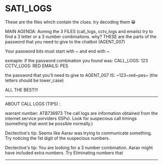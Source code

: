 # SATI_LOGS
These are the files which contain the clues. try decoding them 😁

MAIN AGENDA: 
Aomng the 3 FILES (call_logs, cctv_logs and emails) try to find a 3 letter or a 3 number combinaitons. 
why? THESE are the parts of the password that you need to give to the chatbot (AGENT_007) 

Your password bits must start with ~ and end with ~ 

exmaple: 
if the password combination you found was:
CALL_LOGS: 123
CCTV_LOGS: RED
EMAILS: PES

the password that you'll need to give to AGENT_007 IS: ~123~red~pes~ (the letters should be lower_case) 

ALL THE BEST!!! 
____________________________________________________________________________________________________________________________________________________________
ABOUT CALL LOGS (TIPS) : 

warrant number: ATB736973
The call logs are information obtained from the internet service porviders (ISPs). Look for suspecious call timings (something that wont be possible normally.)

Dectective's tip: Seems like Aarav was trying to communicate something. Try noticing the 1st digit of the suspecious numbers. 

Dectective's tip: You are looking for a 3 number combination. Aarav might have included extra numbers. Try Eliminating numbers that
____________________________________________________________________________________________________________________________________________________________
